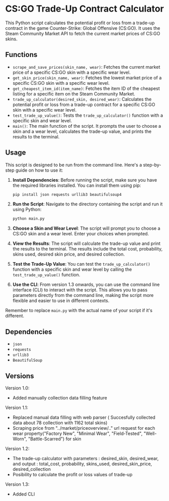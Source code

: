 # CS:GO Trade-Up Contract Calculator

This Python script calculates the potential profit or loss from a trade-up contract in the game Counter-Strike: Global Offensive (CS:GO). It uses the Steam Community Market API to fetch the current market prices of CS:GO skins.

## Functions

- `scrape_and_save_prices(skin_name, wear)`: Fetches the current market price of a specific CS:GO skin with a specific wear level.
- `get_skin_price(skin_name, wear)`: Fetches the lowest market price of a specific CS:GO skin with a specific wear level.
- `get_cheapest_item_id(item_name)`: Fetches the item ID of the cheapest listing for a specific item on the Steam Community Market.
- `trade_up_calculator(desired_skin, desired_wear)`: Calculates the potential profit or loss from a trade-up contract for a specific CS:GO skin with a specific wear level.
- `test_trade_up_value()`: Tests the `trade_up_calculator()` function with a specific skin and wear level.
- `main()`: The main function of the script. It prompts the user to choose a skin and a wear level, calculates the trade-up value, and prints the results to the terminal.

## Usage

This script is designed to be run from the command line. Here's a step-by-step guide on how to use it:

1. **Install Dependencies**: Before running the script, make sure you have the required libraries installed. You can install them using pip:

    ```bash
    pip install json requests urllib3 beautifulsoup4
    ```

2. **Run the Script**: Navigate to the directory containing the script and run it using Python:

    ```bash
    python main.py
    ```

3. **Choose a Skin and Wear Level**: The script will prompt you to choose a CS:GO skin and a wear level. Enter your choices when prompted.

4. **View the Results**: The script will calculate the trade-up value and print the results to the terminal. The results include the total cost, probability, skins used, desired skin price, and desired collection.

5. **Test the Trade-Up Value**: You can test the `trade_up_calculator()` function with a specific skin and wear level by calling the `test_trade_up_value()` function.

6. **Use the CLI**: From version 1.3 onwards, you can use the command line interface (CLI) to interact with the script. This allows you to pass parameters directly from the command line, making the script more flexible and easier to use in different contexts.

Remember to replace `main.py` with the actual name of your script if it's different.
## Dependencies

 - `json`
 - `requests`
 - `urllib3`
 - `BeautifulSoup`

## Versions
Version 1.0:
  - Added manually collection data filling feature


Version 1.1:
  - Replaced manual data filling with web parser ( Succesfully collected data about 78 collection with 1162 total skins)
  - Scraping price from "../market/priceoverview/.." url request for each wear property("Factory New", "Minimal Wear", "Field-Tested", "Well-Worn", "Battle-Scarred") for skin


Version 1.2:
  - The trade-up calculator with parameters : desired_skin, desired_wear, and output : total_cost, probability, skins_used, desired_skin_price, desired_collection
  - Posibility to calculate the profit or loss values of trade-up

Version 1.3:
 - Added CLI


 